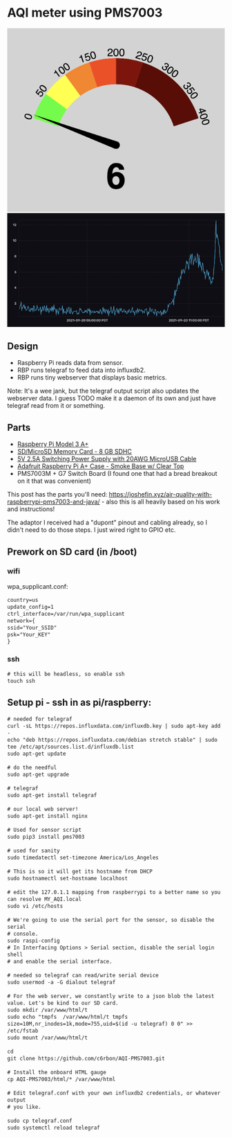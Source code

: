 # AQI meter using PMS7003

![Image of AQI Gauge](aqi-example.png)
![Image of AQI in InfluxDB](influxdb.png)

## Design

 * Raspberry Pi reads data from sensor.
 * RBP runs telegraf to feed data into influxdb2.
 * RBP runs tiny webserver that displays basic metrics.

Note: It's a wee jank, but the telegraf output script also updates the webserver data. I guess TODO make it a daemon of its own and just have telegraf read from it or something.

## Parts

 * [Raspberry Pi Model 3 A+](https://www.adafruit.com/product/4027)
 * [SD/MicroSD Memory Card - 8 GB SDHC](https://www.adafruit.com/product/1294)
 * [5V 2.5A Switching Power Supply with 20AWG MicroUSB Cable](https://www.adafruit.com/product/1995)
 * [Adafruit Raspberry Pi A+ Case - Smoke Base w/ Clear Top](https://www.adafruit.com/product/2359)
 * PMS7003M + G7 Switch Board (I found one that had a bread breakout on it that was convenient) 
 
This post has the parts you'll need: https://joshefin.xyz/air-quality-with-raspberrypi-pms7003-and-java/ - also this is all heavily based on his work and instructions!

The adaptor I received had a "dupont" pinout and cabling already, so I didn't
need to do those steps. I just wired right to GPIO etc.

## Prework on SD card (in /boot)

### wifi

wpa_supplicant.conf:

```
country=us
update_config=1
ctrl_interface=/var/run/wpa_supplicant
network={
ssid="Your_SSID"
psk="Your_KEY"
}

```


### ssh

```
# this will be headless, so enable ssh
touch ssh
```

## Setup pi - ssh in as pi/raspberry:

```
# needed for telegraf
curl -sL https://repos.influxdata.com/influxdb.key | sudo apt-key add -
echo "deb https://repos.influxdata.com/debian stretch stable" | sudo tee /etc/apt/sources.list.d/influxdb.list
sudo apt-get update

# do the needful
sudo apt-get upgrade

# telegraf
sudo apt-get install telegraf

# our local web server!
sudo apt-get install nginx

# Used for sensor script
sudo pip3 install pms7003

# used for sanity
sudo timedatectl set-timezone America/Los_Angeles

# This is so it will get its hostname from DHCP
sudo hostnamectl set-hostname localhost

# edit the 127.0.1.1 mapping from raspberrypi to a better name so you can resolve MY_AQI.local
sudo vi /etc/hosts

# We're going to use the serial port for the sensor, so disable the serial
# console.
sudo raspi-config
# In Interfacing Options > Serial section, disable the serial login shell
# and enable the serial interface.

# needed so telegraf can read/write serial device
sudo usermod -a -G dialout telegraf

# For the web server, we constantly write to a json blob the latest value. Let's be kind to our SD card.
sudo mkdir /var/www/html/t
sudo echo "tmpfs  /var/www/html/t tmpfs size=10M,nr_inodes=1k,mode=755,uid=$(id -u telegraf) 0 0" >> /etc/fstab
sudo mount /var/www/html/t

cd
git clone https://github.com/c6rbon/AQI-PMS7003.git

# Install the onboard HTML gauge
cp AQI-PMS7003/html/* /var/www/html

# Edit telegraf.conf with your own influxdb2 credentials, or whatever output
# you like.

sudo cp telegraf.conf
sudo systemctl reload telegraf
```


